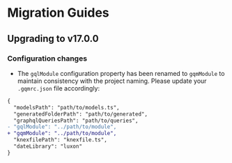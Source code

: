 # Migration Guides

## Upgrading to v17.0.0

### Configuration changes

- The `gqlModule` configuration property has been renamed to `gqmModule` to maintain consistency with the project naming. Please update your `.gqmrc.json` file accordingly:

```diff
{
  "modelsPath": "path/to/models.ts",
  "generatedFolderPath": "path/to/generated",
  "graphqlQueriesPath": "path/to/queries",
- "gqlModule": "../path/to/module",
+ "gqmModule": "../path/to/module",
  "knexfilePath": "knexfile.ts",
  "dateLibrary": "luxon"
}
```
